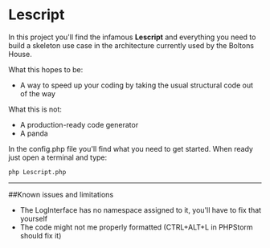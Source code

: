# Lescript

In this project you'll find the infamous **Lescript** and everything you need to build a 
skeleton use case in the architecture currently used by the Boltons House.

What this hopes to be:

* A way to speed up your coding by taking the usual structural code out of the way

What this is not:

* A production-ready code generator
* A panda

In the config.php file you'll find what you need to get started. When ready just open
a terminal and type:

`php Lescript.php`

---------------

##Known issues and limitations
* The LogInterface has no namespace assigned to it, you'll have to fix that yourself
* The code might not me properly formatted (CTRL+ALT+L in PHPStorm should fix it)

